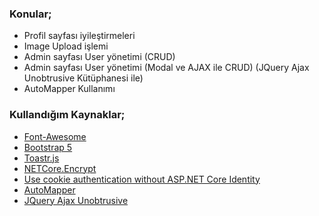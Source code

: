 ### Konular;
- Profil sayfası iyileştirmeleri
- Image Upload işlemi
- Admin sayfası User yönetimi (CRUD)
- Admin sayfası User yönetimi (Modal ve AJAX ile CRUD) (JQuery Ajax Unobtrusive Kütüphanesi ile)
- AutoMapper Kullanımı

### Kullandığım Kaynaklar;
- [Font-Awesome](https://fontawesome.com/icons)
- [Bootstrap 5](https://getbootstrap.com/docs/5.2/getting-started/introduction/)
- [Toastr.js](https://github.com/CodeSeven/toastr)
- [NETCore.Encrypt](https://github.com/myloveCc/NETCore.Encrypt)
- [Use cookie authentication without ASP.NET Core Identity](https://learn.microsoft.com/en-us/aspnet/core/security/authentication/cookie?view=aspnetcore-6.0)
- [AutoMapper](https://docs.automapper.org/en/latest/Getting-started.html)
- [JQuery Ajax Unobtrusive](https://www.learnrazorpages.com/razor-pages/ajax/unobtrusive-ajax)
